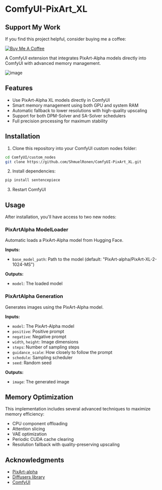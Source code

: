 # ComfyUI-PixArt_XL

## Support My Work
If you find this project helpful, consider buying me a coffee:

[![Buy Me A Coffee](https://img.buymeacoffee.com/button-api/?text=Buy%20me%20a%20coffee&emoji=&slug=shmuelronen&button_colour=FFDD00&font_colour=000000&font_family=Cookie&outline_colour=000000&coffee_colour=ffffff)](https://buymeacoffee.com/shmuelronen)

A ComfyUI extension that integrates PixArt-Alpha models directly into ComfyUI with advanced memory management.

![image](https://github.com/user-attachments/assets/9b489265-acc3-46e1-b8cb-f2b39017f1b3)


## Features

- Use PixArt-Alpha XL models directly in ComfyUI
- Smart memory management using both GPU and system RAM
- Automatic fallback to lower resolutions with high-quality upscaling
- Support for both DPM-Solver and SA-Solver schedulers
- Full precision processing for maximum stability

## Installation

1. Clone this repository into your ComfyUI custom nodes folder:
```bash
cd ComfyUI/custom_nodes
git clone https://github.com/ShmuelRonen/ComfyUI-PixArt_XL.git
```

2. Install dependencies:
```bash
pip install sentencepiece
```

3. Restart ComfyUI

## Usage

After installation, you'll have access to two new nodes:

### PixArtAlpha ModelLoader

Automatic loads a PixArt-Alpha model from Hugging Face.

**Inputs:**
- `base_model_path`: Path to the model (default: "PixArt-alpha/PixArt-XL-2-1024-MS")

**Outputs:**
- `model`: The loaded model

### PixArtAlpha Generation

Generates images using the PixArt-Alpha model.

**Inputs:**
- `model`: The PixArt-Alpha model
- `positive`: Positive prompt
- `negative`: Negative prompt
- `width`, `height`: Image dimensions
- `steps`: Number of sampling steps
- `guidance_scale`: How closely to follow the prompt
- `schedule`: Sampling scheduler
- `seed`: Random seed

**Outputs:**
- `image`: The generated image

## Memory Optimization

This implementation includes several advanced techniques to maximize memory efficiency:
- CPU component offloading
- Attention slicing
- VAE optimization
- Periodic CUDA cache clearing
- Resolution fallback with quality-preserving upscaling

## Acknowledgments

- [PixArt-alpha](https://github.com/PixArt-alpha/PixArt-alpha)
- [Diffusers library](https://github.com/huggingface/diffusers)
- [ComfyUI](https://github.com/comfyanonymous/ComfyUI)
